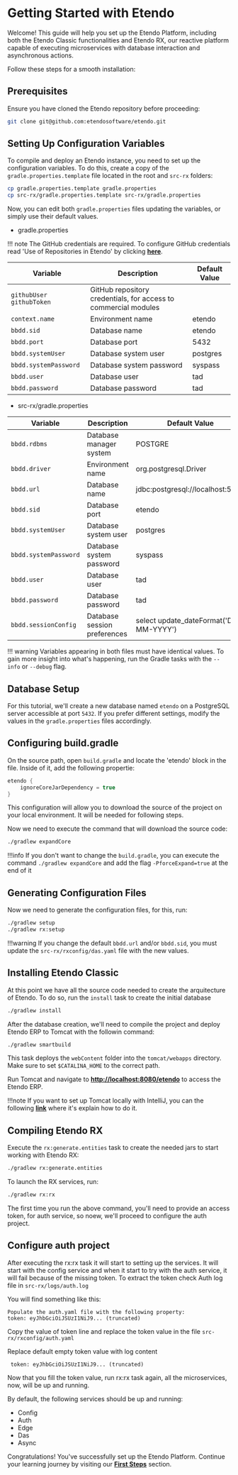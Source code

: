 # Getting Started with Etendo

Welcome! This guide will help you set up the Etendo Platform, including both the Etendo Classic functionalities and Etendo RX, our reactive platform capable of executing microservices with database interaction and asynchronous actions.

Follow these steps for a smooth installation:

## Prerequisites

Ensure you have cloned the Etendo repository before proceeding:

```bash
git clone git@github.com:etendosoftware/etendo.git
```

## Setting Up Configuration Variables

To compile and deploy an Etendo instance, you need to set up the configuration variables. To do this, create a copy of the `gradle.properties.template` file located in the root and `src-rx` folders:

```bash
cp gradle.properties.template gradle.properties
cp src-rx/gradle.properties.template src-rx/gradle.properties
```

Now, you can edit both `gradle.properties` files updating the variables, or simply use their default values.

- gradle.properties

!!! note
    The GitHub credentials are required.
    To configure GitHub credentials read 'Use of Repositories in Etendo' by clicking [**here**](https://docs.etendo.software/en/technical-documentation/etendo-environment/requirements-and-tools/developer-tools/use-of-repositories-in-etendo).

| Variable                | Description                                                      | Default Value      |
| ----------------------- | ---------------------------------------------------------------- | ------------------ |
| `githubUser githubToken`| GitHub repository credentials, for access to commercial modules  |                    |
| `context.name`          | Environment name                                                 | etendo             |
| `bbdd.sid`              | Database name                                                    | etendo             |
| `bbdd.port`             | Database port                                                    | 5432               |
| `bbdd.systemUser`       | Database system user                                             | postgres           |
| `bbdd.systemPassword`   | Database system password                                         | syspass            |
| `bbdd.user`             | Database user                                                    | tad                |
| `bbdd.password`         | Database password                                                | tad                |


- src-rx/gradle.properties

| Variable      | Description                          | Default Value      |
| ------------- | ------------------------------------ | ------------------ |
| `bbdd.rdbms`| Database manager system  | POSTGRE |
| `bbdd.driver`       | Environment name | org.postgresql.Driver |
| `bbdd.url`    |  Database name | jdbc:postgresql://localhost:5432 |
| `bbdd.sid`    |  Database port | etendo |
| `bbdd.systemUser`    |  Database system user | postgres |
| `bbdd.systemPassword`    |  Database system password | syspass |
| `bbdd.user`    |  Database user | tad |
| `bbdd.password`    |  Database password | tad |
| `bbdd.sessionConfig	`    |  Database session preferences	 | select update_dateFormat('DD-MM-YYYY') |

!!! warning
    Variables appearing in both files must have identical values. To gain more insight into what's happening, run the Gradle tasks with the `--info` or `--debug` flag.


## Database Setup

For this tutorial, we'll create a new database named `etendo` on a PostgreSQL server accessible at port `5432`. If you prefer different settings, modify the values in the `gradle.properties` files accordingly.

## Configuring build.gradle

On the source path, open `build.gradle` and locate the 'etendo' block in the file. Inside of it, add the following propertie:

```gradle
etendo {
    ignoreCoreJarDependency = true
}
```

This configuration will allow you to download the source of the project on your local environment. It will be needed for following steps. 

Now we need to execute the command that will download the source code:

```bash
./gradlew expandCore 
```

!!!info
    If you don't want to change the `build.gradle`, you can execute the command `./gradlew expandCore` and add the flag `-PforceExpand=true` at the end of it 

## Generating Configuration Files

Now we need to generate the configuration files, for this, run:

```bash
./gradlew setup
./gradlew rx:setup
```

!!!warning
    If you change the default `bbdd.url` and/or `bbdd.sid`, you must update the `src-rx/rxconfig/das.yaml` file with the new values.

## Installing Etendo Classic

At this point we have all the source code needed to create the arquitecture of Etendo.
To do so, run the `install` task to create the initial database

```bash
./gradlew install
```

After the database creation, we'll need to compile the project and deploy Etendo ERP to Tomcat with the followin command:

```bash
./gradlew smartbuild
```

This task deploys the `webContent` folder into the `tomcat/webapps` directory. Make sure to set `$CATALINA_HOME` to the correct path.

Run Tomcat and navigate to [**http://localhost:8080/etendo**](http://localhost:8080/etendo) to access the Etendo ERP.

!!!note
    If you want to set up Tomcat locally with IntelliJ, you can the following [**link**](/docs/developer-guide/etendo-classic/getting-started/installation/install-etendo-development-environment) where it's explain how to do it.

## Compiling Etendo RX

Execute the `rx:generate.entities` task to create the needed jars to start working with Etendo RX:

```bash
./gradlew rx:generate.entities
```

To launch the RX services, run:

```bash
./gradlew rx:rx
```

The first time you run the above command, you'll need to provide an access token, for auth service, so noew, we'll proceed to configure the auth project.

## Configure auth project

After executing the rx:rx task it will start to setting up the services.
It will start with the config service and when it start to try with the auth service, it will fail because of the missing token.
To extract the token check Auth log file in `src-rx/logs/auth.log`

You will find something like this:

```
Populate the auth.yaml file with the following property:
token: eyJhbGciOiJSUzI1NiJ9... (truncated)
```

Copy the value of token line and replace the token value in the file `src-rx/rxconfig/auth.yaml`

Replace default empty token value with log content

```
 token: eyJhbGciOiJSUzI1NiJ9... (truncated)
```

Now that you fill the token value, run rx:rx task again, all the microservices, now, will be up and running.

By default, the following services should be up and running:

- Config
- Auth
- Edge
- Das
- Async

Congratulations! You've successfully set up the Etendo Platform. Continue your learning journey by visiting our [**First Steps**](/docs/developer-guide/etendo-rx/tutorials/first-steps) section.
